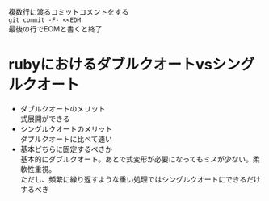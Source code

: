 複数行に渡るコミットコメントをする  
```git commit -F- <<EOM```  
最後の行でEOMと書くと終了  
  
# rubyにおけるダブルクオートvsシングルクオート  
- ダブルクオートのメリット  
式展開ができる　　
- シングルクオートのメリット  
ダブルクオートに比べて速い  
- 基本どちらに固定するべきか  
基本的にダブルクオート。あとで式変形が必要になってもミスが少ない。柔軟性重視。  
ただし、頻繁に繰り返すような重い処理ではシングルクオートにできるだけするべき  

